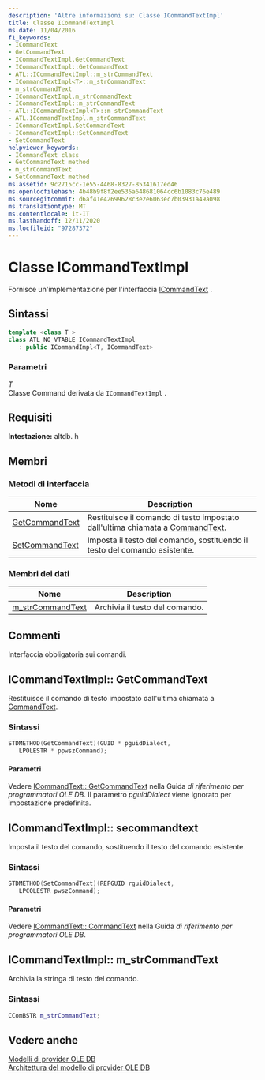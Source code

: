 ```yaml
---
description: 'Altre informazioni su: Classe ICommandTextImpl'
title: Classe ICommandTextImpl
ms.date: 11/04/2016
f1_keywords:
- ICommandText
- GetCommandText
- ICommandTextImpl.GetCommandText
- ICommandTextImpl::GetCommandText
- ATL::ICommandTextImpl::m_strCommandText
- ICommandTextImpl<T>::m_strCommandText
- m_strCommandText
- ICommandTextImpl.m_strCommandText
- ICommandTextImpl::m_strCommandText
- ATL::ICommandTextImpl<T>::m_strCommandText
- ATL.ICommandTextImpl.m_strCommandText
- ICommandTextImpl.SetCommandText
- ICommandTextImpl::SetCommandText
- SetCommandText
helpviewer_keywords:
- ICommandText class
- GetCommandText method
- m_strCommandText
- SetCommandText method
ms.assetid: 9c2715cc-1e55-4468-8327-85341617ed46
ms.openlocfilehash: 4b48b9f8f2ee535a648681064cc6b1083c76e489
ms.sourcegitcommit: d6af41e42699628c3e2e6063ec7b03931a49a098
ms.translationtype: MT
ms.contentlocale: it-IT
ms.lasthandoff: 12/11/2020
ms.locfileid: "97287372"
---
```

# <a name="icommandtextimpl-class"></a>Classe ICommandTextImpl

Fornisce un'implementazione per l'interfaccia [ICommandText](/previous-versions/windows/desktop/ms714914(v=vs.85)) .

## <a name="syntax"></a>Sintassi

```cpp
template <class T >
class ATL_NO_VTABLE ICommandTextImpl
   : public ICommandImpl<T, ICommandText>
```

### <a name="parameters"></a>Parametri

*T*<br/>
Classe Command derivata da `ICommandTextImpl` .

## <a name="requirements"></a>Requisiti

**Intestazione:** altdb. h

## <a name="members"></a>Membri

### <a name="interface-methods"></a>Metodi di interfaccia

| Nome | Description |
|-|-|
|[GetCommandText](#getcommandtext)|Restituisce il comando di testo impostato dall'ultima chiamata a [CommandText](#setcommandtext).|
|[SetCommandText](#setcommandtext)|Imposta il testo del comando, sostituendo il testo del comando esistente.|

### <a name="data-members"></a>Membri dei dati

| Nome | Description |
|-|-|
|[m_strCommandText](#strcommandtext)|Archivia il testo del comando.|

## <a name="remarks"></a>Commenti

Interfaccia obbligatoria sui comandi.

## <a name="icommandtextimplgetcommandtext"></a><a name="getcommandtext"></a> ICommandTextImpl:: GetCommandText

Restituisce il comando di testo impostato dall'ultima chiamata a [CommandText](#setcommandtext).

### <a name="syntax"></a>Sintassi

```cpp
STDMETHOD(GetCommandText)(GUID * pguidDialect,
   LPOLESTR * ppwszCommand);
```

#### <a name="parameters"></a>Parametri

Vedere [ICommandText:: GetCommandText](/previous-versions/windows/desktop/ms709825(v=vs.85)) nella Guida *di riferimento per programmatori OLE DB*. Il parametro *pguidDialect* viene ignorato per impostazione predefinita.

## <a name="icommandtextimplsetcommandtext"></a><a name="setcommandtext"></a> ICommandTextImpl:: secommandtext

Imposta il testo del comando, sostituendo il testo del comando esistente.

### <a name="syntax"></a>Sintassi

```cpp
STDMETHOD(SetCommandText)(REFGUID rguidDialect,
   LPCOLESTR pwszCommand);
```

#### <a name="parameters"></a>Parametri

Vedere [ICommandText:: CommandText](/previous-versions/windows/desktop/ms709757(v=vs.85)) nella Guida *di riferimento per programmatori OLE DB*.

## <a name="icommandtextimplm_strcommandtext"></a><a name="strcommandtext"></a> ICommandTextImpl:: m_strCommandText

Archivia la stringa di testo del comando.

### <a name="syntax"></a>Sintassi

```cpp
CComBSTR m_strCommandText;
```

## <a name="see-also"></a>Vedere anche

[Modelli di provider OLE DB](../../data/oledb/ole-db-provider-templates-cpp.md)<br/>
[Architettura del modello di provider OLE DB](../../data/oledb/ole-db-provider-template-architecture.md)
